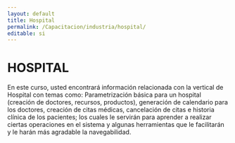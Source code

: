 ```yaml
---
layout: default
title: Hospital
permalink: /Capacitacion/industria/hospital/
editable: si
---
```


# HOSPITAL


En este curso, usted encontrará información relacionada con la vertical de Hospital con temas como: Parametrización básica para un hospital (creación de doctores, recursos, productos), generación de calendario para los doctores, creación de citas médicas, cancelación de citas e historia clínica de los pacientes; los cuales le servirán para aprender a realizar ciertas operaciones en el sistema y algunas herramientas que le facilitarán y le harán más agradable la navegabilidad.


